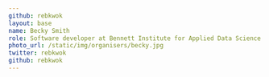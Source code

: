 ```yaml
---
github: rebkwok
layout: base
name: Becky Smith
role: Software developer at Bennett Institute for Applied Data Science
photo_url: /static/img/organisers/becky.jpg
twitter: rebkwok
github: rebkwok
---
```

